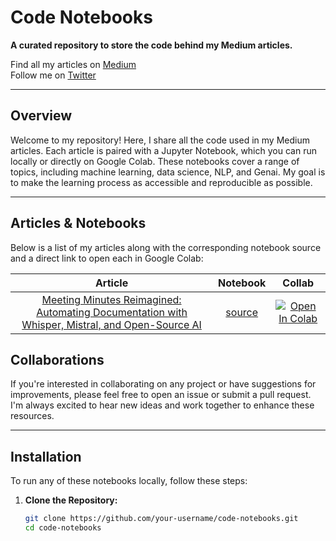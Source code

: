 # Code Notebooks

**A curated repository to store the code behind my Medium articles.**

Find all my articles on [Medium](https://medium.com/@hanzlanawaz)  
Follow me on [Twitter](https://twitter.com/benthecoder1)  


---

## Overview

Welcome to my repository! Here, I share all the code used in my Medium articles. Each article is paired with a Jupyter Notebook, which you can run locally or directly on Google Colab. These notebooks cover a range of topics, including machine learning, data science, NLP, and Genai. My goal is to make the learning process as accessible and reproducible as possible.

---

## Articles & Notebooks

Below is a list of my articles along with the corresponding notebook source and a direct link to open each in Google Colab:

|                                               Article                                               |                            Notebook                            |                                                   Collab                                                   |
| :-------------------------------------------------------------------------------------------------: | :------------------------------------------------------------: | :--------------------------------------------------------------------------------------------------------: |
| [Meeting Minutes Reimagined: Automating Documentation with Whisper, Mistral, and Open-Source AI](https://shorturl.at/3Uv7z)                 | [source](notebooks/Meeting_minutes.ipynb)                     | [![Open In Colab](https://colab.research.google.com/assets/colab-badge.svg)](https://shorturl.at/izJbZ) |
## Collaborations

If you're interested in collaborating on any project or have suggestions for improvements, please feel free to open an issue or submit a pull request. I'm always excited to hear new ideas and work together to enhance these resources.

---

## Installation

To run any of these notebooks locally, follow these steps:

1. **Clone the Repository:**

   ```bash
   git clone https://github.com/your-username/code-notebooks.git
   cd code-notebooks


